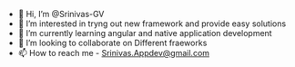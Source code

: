 - 👋 Hi, I’m @Srinivas-GV
- 👀 I’m interested in tryng out new framework and provide easy solutions
- 🌱 I’m currently learning angular and native application development
- 💞️ I’m looking to collaborate on Different fraeworks 
- 📫 How to reach me - Srinivas.Appdev@gmail.com

<!---
Srinivas-GV/Srinivas-GV is a ✨ special ✨ repository because its `README.md` (this file) appears on your GitHub profile.
You can click the Preview link to take a look at your changes.
--->
